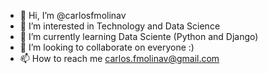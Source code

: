 - 👋 Hi, I’m @carlosfmolinav
- 👀 I’m interested in Technology and Data Science
- 🌱 I’m currently learning Data Sciente (Python and Django)
- 💞️ I’m looking to collaborate on everyone :)
- 📫 How to reach me carlos.fmolinav@gmail.com

<!---
carlosfmolinav/carlosfmolinav is a ✨ special ✨ repository because its `README.md` (this file) appears on your GitHub profile.
You can click the Preview link to take a look at your changes.
--->
